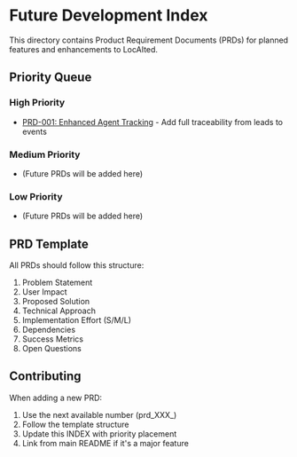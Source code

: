 # Future Development Index

This directory contains Product Requirement Documents (PRDs) for planned features and enhancements to LocAIted.

## Priority Queue

### High Priority
- [PRD-001: Enhanced Agent Tracking](prd_001_agent_tracking.md) - Add full traceability from leads to events

### Medium Priority
- (Future PRDs will be added here)

### Low Priority
- (Future PRDs will be added here)

## PRD Template

All PRDs should follow this structure:
1. Problem Statement
2. User Impact
3. Proposed Solution
4. Technical Approach
5. Implementation Effort (S/M/L)
6. Dependencies
7. Success Metrics
8. Open Questions

## Contributing

When adding a new PRD:
1. Use the next available number (prd_XXX_)
2. Follow the template structure
3. Update this INDEX with priority placement
4. Link from main README if it's a major feature
